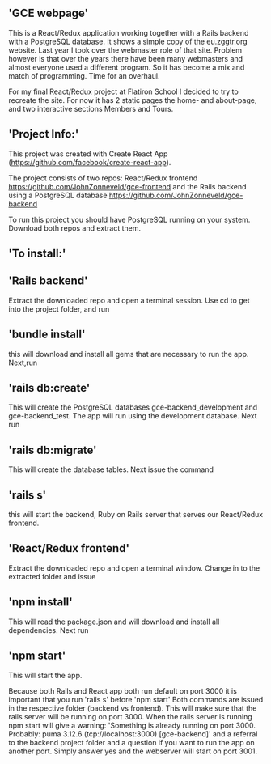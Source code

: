 ## 'GCE webpage'

This is a React/Redux application working together with a Rails backend with a PostgreSQL database. It shows a simple copy of the eu.zggtr.org website. Last year I took over the webmaster role of that site. Problem however is that over the years there have been many webmasters and almost everyone used a different program. So it has become a mix and match of programming.
Time for an overhaul.

For my final React/Redux project at Flatiron School I decided to try to recreate the site. For now it has 2 static pages the home- and about-page, and two interactive sections Members and Tours. 

## 'Project Info:'
This project was created with Create React App (https://github.com/facebook/create-react-app).

The project consists of two repos:
React/Redux frontend
https://github.com/JohnZonneveld/gce-frontend
and the Rails backend using a PostgreSQL database
https://github.com/JohnZonneveld/gce-backend

To run this project you should have PostgreSQL running on your system. Download both repos and extract them. 

## 'To install:'

## 'Rails backend'
Extract the downloaded repo and open a terminal session.
Use cd to get into the project folder, and run
##    'bundle install'
this will download and install all gems that are necessary to run the app.
Next,run
##    'rails db:create'
This will create the PostgreSQL databases gce-backend_development and gce-backend_test. The app will run using the development database.
Next run
##    'rails db:migrate'
This will create the database tables.
Next issue the command
##    'rails s'
this will start the backend, Ruby on Rails server that serves our React/Redux frontend.

## 'React/Redux frontend'
Extract the downloaded repo and open a terminal window. Change in to the extracted folder and issue
##    'npm install'
This will read the package.json and will download and install all dependencies.
Next run 
##    'npm start' 
This will start the app.

Because both Rails and React app both run default on port 3000 it is important that you run 'rails s' before 'npm start' Both commands are issued in the respective folder (backend vs frontend). This will make sure that the rails server will be running on port 3000. When the rails server is running npm start will give a warning: 
'Something is already running on port 3000. Probably:
puma 3.12.6 (tcp://localhost:3000) [gce-backend]' and a referral to the backend project folder and a question if you want to run the app on another port. Simply answer yes and the webserver will start on port 3001.
